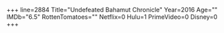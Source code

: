 +++
line=2884
Title="Undefeated Bahamut Chronicle"
Year=2016
Age=""
IMDb="6.5"
RottenTomatoes=""
Netflix=0
Hulu=1
PrimeVideo=0
Disney=0
+++


